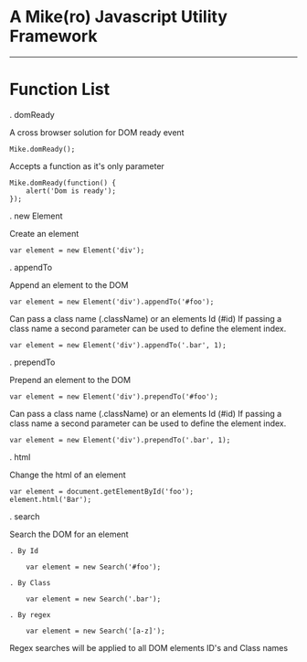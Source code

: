 # A Mike(ro) Javascript Utility Framework

---

# Function List

. domReady

A cross browser solution for DOM ready event

	Mike.domReady();

Accepts a function as it's only parameter

	Mike.domReady(function() {
		alert('Dom is ready');
	});	
	
. new Element

Create an element

	var element = new Element('div');

. appendTo

Append an element to the DOM

	var element = new Element('div').appendTo('#foo');

Can pass a class name (.className) or an elements Id (#id)
If passing a class name a second parameter can be used to define the element index.

	var element = new Element('div').appendTo('.bar', 1);

. prependTo

Prepend an element to the DOM

	var element = new Element('div').prependTo('#foo');

Can pass a class name (.className) or an elements Id (#id)
If passing a class name a second parameter can be used to define the element index.

	var element = new Element('div').prependTo('.bar', 1);

. html

Change the html of an element

	var element = document.getElementById('foo');
	element.html('Bar');

. search

Search the DOM for an element

	. By Id

		var element = new Search('#foo');

	. By Class

		var element = new Search('.bar');

	. By regex

		var element = new Search('[a-z]');

Regex searches will be applied to all DOM elements ID's and Class names